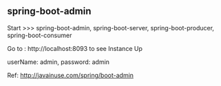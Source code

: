 ## spring-boot-admin

Start >>> spring-boot-admin, spring-boot-server, spring-boot-producer, spring-boot-consumer

Go to : http://localhost:8093 to see Instance Up

userName: admin, password: admin

Ref: http://javainuse.com/spring/boot-admin